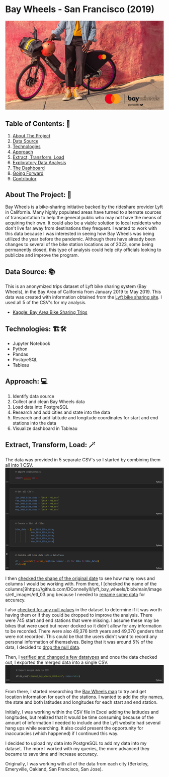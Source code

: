 # Bay Wheels - San Francisco (2019)

![Bay Wheels Logo](images/bay_wheels.jpg)

## Table of Contents: :house_with_garden:
01. [About The Project](#about)
02. [Data Source](#source)
03. [Technologies](#tech)
04. [Approach](#approach)
05. [Extract, Transform, Load](#etl)
06. [Exploratory Data Analysis](#eda)
07. [The Dashboard](#dashboard)
08. [Going Forward](#forward)
09. [Contributor](#team)

<a name="about"></a>
## About The Project: :thinking:
Bay Wheels is a bike-sharing initiative backed by the rideshare provider Lyft in California. Many highly populated areas have turned to alternate sources of transportation to help the general public who may not have the means of acquiring their own. It could also be a viable solution to local residents who don't live far away from destinations they frequent. I wanted to work with this data because I was interested in seeing how Bay Wheels was being utilized the year before the pandemic. Although there have already been changes to several of the bike station locations as of 2023, some being permanently closed, this type of analysis could help city officials looking to publicize and improve the program.

<a name="source"></a>
## Data Source: :books:
This is an anonymized trips dataset of Lyft bike sharing system (Bay Wheels), in the Bay Area of California from January 2019 to May 2019. This data was created with information obtained from the [Lyft bike sharing site](https://www.lyft.com/bikes/bay-wheels). I used all 5 of the CSV's for my analysis.

- [Kaggle: Bay Area Bike Sharing Trips](https://www.kaggle.com/datasets/jolasa/bay-area-bike-sharing-trips)

<a name="tech"></a>
## Technologies: :building_construction::hammer_and_wrench:
- Jupyter Notebook
- Python
- Pandas
- PostgreSQL
- Tableau

<a name="approach"></a>
## Approach: :computer:
01. Identify data source
02. Collect and clean Bay Wheels data
03. Load data into PostgreSQL
04. Research and add cities and state into the data
05. Research and add latitude and longitude coordinates for start and end stations into the data
06. Visualize dashboard in Tableau

<a name="etl"></a>
## Extract, Transform, Load: :magic_wand:
The data was provided in 5 separate CSV's so I started by combining them all into 1 CSV.
![ETL01](images/etl_images/etl_01.png)

I then [checked the shape of the original date](https://github.com/DConnellyII/lyft_bay_wheels/blob/main/images/etl_images/etl_02.png) to see how many rows and columns I would be working with. From there, I [checked the name of the columns]9https://github.com/DConnellyII/lyft_bay_wheels/blob/main/images/etl_images/etl_03.png because I needed to [rename some data](https://github.com/DConnellyII/lyft_bay_wheels/blob/main/images/etl_images/etl_04.png) for accuracy.

I also [checked for any null values](https://github.com/DConnellyII/lyft_bay_wheels/blob/main/images/etl_images/etl_05.png) in the dataset to determine if it was worth having them or if they could be dropped to improve the analysis. There were 745 start and end stations that were missing. I assume these may be bikes that were used but never docked so it didn't allow for any information to be recorded. There were also 49,376 birth years and 49,370 genders that were not recorded. This could be that the users didn't want to record any personal information of themselves. Being that it was around 5% of the data, I decided to [drop the null data](](https://github.com/DConnellyII/lyft_bay_wheels/blob/main/images/etl_images/etl_06.png)).

Then, I [verified and changed a few datatypes](https://github.com/DConnellyII/lyft_bay_wheels/blob/main/images/etl_images/etl_07.png) and once the data checked out, I exported the merged data into a single CSV.
![ETL08](images/etl_images/etl_08.png)

From there, I started researching the [Bay Wheels map](https://account.baywheels.com/map) to try and get location information for each of the stations. I wanted to add the city names, the state and both latitudes and longitudes for each start and end station.


Initially, I was working within the CSV file in Excel adding the latitudes and longitudes, but realized that it would be time consuming because of the amount of information I needed to include and the Lyft website had several hang ups while searching. It also could present the opportunity for inaccuracies (which happened) if I continued this way.

I decided to upload my data into PostgreSQL to add my data into my dataset.  The more I worked with my queries, the more advanced they became to save time and increase accuracy. 



Originally, I was working with all of the data from each city (Berkeley, Emeryville, Oakland, San Francisco, San Jose).